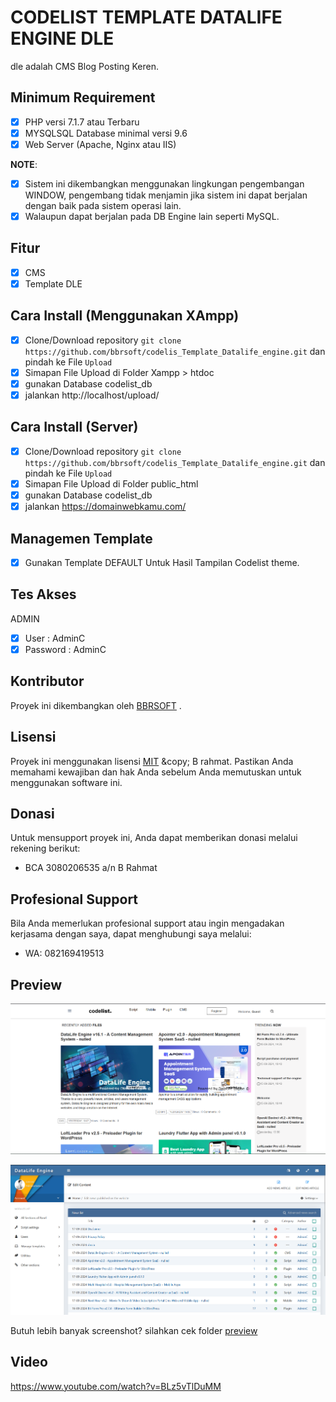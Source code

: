 # CODELIST TEMPLATE DATALIFE ENGINE DLE

dle adalah CMS Blog Posting Keren.

## Minimum Requirement

- [X] PHP versi 7.1.7 atau Terbaru
- [X] MYSQLSQL Database minimal versi 9.6
- [X] Web Server (Apache, Nginx atau IIS)

**NOTE**: 

- [X] Sistem ini dikembangkan menggunakan lingkungan pengembangan WINDOW, pengembang tidak menjamin jika sistem ini dapat berjalan dengan baik pada sistem operasi lain.
- [X] Walaupun dapat berjalan pada DB Engine lain seperti MySQL.

## Fitur

- [X] CMS
- [X] Template DLE

## Cara Install (Menggunakan XAmpp)

- [X] Clone/Download repository `git clone https://github.com/bbrsoft/codelis_Template_Datalife_engine.git` dan pindah ke File `Upload`
- [X] Simapan File Upload di Folder Xampp > htdoc
- [X] gunakan Database codelist_db
- [X] jalankan http://localhost/upload/

## Cara Install (Server)

- [X] Clone/Download repository `git clone https://github.com/bbrsoft/codelis_Template_Datalife_engine.git` dan pindah ke File `Upload`
- [X] Simapan File Upload di Folder public_html
- [X] gunakan Database codelist_db
- [X] jalankan https://domainwebkamu.com/

## Managemen Template
- [X] Gunakan Template DEFAULT Untuk Hasil Tampilan Codelist theme.

## Tes Akses
ADMIN 
- [X] User : AdminC
- [X] Password : AdminC

## Kontributor

Proyek ini dikembangkan oleh [BBRSOFT](https://github.com/bbrsoft)
.
## Lisensi

Proyek ini menggunakan lisensi [MIT]([https://tldrlegal.com/license/mit-license](https://dle-news.com/licence.html)) &copy; B rahmat.
Pastikan Anda memahami kewajiban dan hak Anda sebelum Anda memutuskan untuk menggunakan software ini.

## Donasi

Untuk mensupport proyek ini, Anda dapat memberikan donasi melalui rekening berikut:

- BCA 3080206535 a/n B Rahmat

## Profesional Support

Bila Anda memerlukan profesional support atau ingin mengadakan kerjasama dengan saya, dapat menghubungi saya melalui:
- WA: 082169419513

## Preview

![Hris Profil Karyawan Preview](preview.png)

![Hris Laporan Absensi Preview](paneladmin.png)

Butuh lebih banyak screenshot? silahkan cek folder [preview](preview)

## Video
https://www.youtube.com/watch?v=BLz5vTlDuMM
